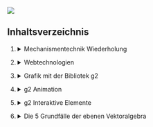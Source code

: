 <nav>

<a href="{base}/index.html"><img src="{base}/img/cover.png"></img></a>

## Inhaltsverzeichnis

<ol start="1">
    <li><details><summary markdown="span">Mechanismentechnik Wiederholung</summary>
        <ol>
        <li><a href="{base}/01_Mechanismentechnik_Wiederholung.md/Getriebekinematik.html">Getriebekinematik</a></li> 
        <li><a href="{base}/01_Mechanismentechnik_Wiederholung.md/Lageanalyse des Viergelenks.html">Lageanalyse des Viergelenks</a></li>
        <li><a href="{base}/01_Mechanismentechnik_Wiederholung.md/Übertragungsgleichung.html">Übertragungsgleichung und Übertragungsfunktion</a></li>
        <li><a href="{base}/01_Mechanismentechnik_Wiederholung.md/Koppelkurven.html">Koppelkurven</a></li>
        <li><a href="{base}/01_Mechanismentechnik_Wiederholung.md/Geschwindigkeit.html">Geschwindigkeit</a></li>
        <li><a href="{base}/01_Mechanismentechnik_Wiederholung.md/Beschleunigung.html">Beschleunigung</a></li>
        <li><a href="{base}/01_Mechanismentechnik_Wiederholung.md/Relativbewegung.html">Relativbewegung</a></li>
        <li><a href="{base}/01_Mechanismentechnik_Wiederholung.md/Bressesche Kreise.html">Bresse'sche Kreise</a></li> 
        <li><a href="{base}/01_Mechanismentechnik_Wiederholung.md/Ball'scher Punkt.html">Ball'scher Punkt</a></li> 
        <li><a href="{base}/01_Mechanismentechnik_Wiederholung.md/Momentanpol.html">Momentanpol</a></li> 
        <li><a href="{base}/01_Mechanismentechnik_Wiederholung.md/Wendepol.html">Wendepol</a></li>
        <li><a href="{base}/01_Mechanismentechnik_Wiederholung.md/Tangentialpol.html">Tangentialpol</a></li>
        <li><a href="{base}/01_Mechanismentechnik_Wiederholung.md/Beschleunigungpol.html">Beschleunigungspol</a></li>  
        </ol>
    </details></li>
</ol>

<ol start="2">
    <li><details><summary markdown="span">Webtechnologien</summary>
    <ol>
        <li><a href="{base}/02_Webtechnologie.md/Grundlagen.html">Grundlagen</a></li>
        <li><a href="{base}/02_Webtechnologie.md/Uebungen.html">Übungen</a></li> 
    </ol>
    </details></li>
</ol>

<ol start="3">
    <li><details><summary markdown="span">Grafik mit der Bibliotek g2</summary>
    <ol>
        <li><a href="{base}/03_Grafik_mit_der_Bibliothek_g2.md/Grafik im Webbrowser.html">Grafik im Webbrowser</a></li>
        <li><a href="{base}/03_Grafik_mit_der_Bibliothek_g2.md/g2 Methode.html">g2 Methoden</a></li>
        <li><a href="{base}/03_Grafik_mit_der_Bibliothek_g2.md/g2ExtErweiterung.html">g2.ext Erweiterung</a></li> 
    </ol>
    </details></li>
</ol>

<ol start="4">
    <li><details><summary markdown="span">g2 Animation</summary>
    <ol>
        <li><a href="{base}/04_g2_Animation.md/Animation mit g2 am Beispiel.html">Animation mit g2 am Beispiel einer Kurbel</a></li>
        <li><a href="{base}/04_g2_Animation.md/Übung-Federschwinge.html">Übung - Federschwinge</a></li>
        <li><a href="{base}/04_g2_Animation.md/Übung-Rad.html">Übung - Rad</a></li>
        <li><a href="{base}/04_g2_Animation.md/Übung-Pendelrolle.html">Übung - Pendelrolle</a></li>
    </ol>
    </details></li>
</ol>

<ol start="5">
    <li><details><summary markdown="span">g2 Interaktive Elemente</summary>
    <ol>
        <li><a href="{base}/05_g2_Interaktive Elemente.md/Einführung Interaktivität.html">Einführung Interaktivität</a></li>
        <li><a href="{base}/05_g2_Interaktive Elemente.md/Button.html">Button</a></li>
        <li><a href="{base}/05_g2_Interaktive Elemente.md/Dropdown Menü.html">Dropdown Menü</a></li>
        <li><a href="{base}/05_g2_Interaktive Elemente.md/Checkbox.html">Checkbox</a></li>
        <li><a href="{base}/05_g2_Interaktive Elemente.md/Slider 1:2.html">Slider 1/2</a></li>
        <li><a href="{base}/05_g2_Interaktive Elemente.md/Slider 2:2.html">Slider 2/2</a></li>
        <li><a href="{base}/05_g2_Interaktive Elemente.md/GUI Bibliotheken.html">GUI Bibliotheken</a></li>
    </ol>
    </details></li>
</ol>

<ol start="6">
    <li><details><summary markdown="span">Die 5 Grundfälle der ebenen Vektoralgebra</summary>
    <ol>
        <li><a href="{base}/06_Die_5_Grundfaelle_der_ebenen_Vektoralgebra.md/1. Grundfall.html">1. Grundfall</a></li>
        <li><a href="{base}/06_Die_5_Grundfaelle_der_ebenen_Vektoralgebra.md/2. Grundfall.html">2. Grundfall</a></li>
        <li><a href="{base}/06_Die_5_Grundfaelle_der_ebenen_Vektoralgebra.md/3. Grundfall.html">3. Grundfall</a></li>
        <li><a href="{base}/06_Die_5_Grundfaelle_der_ebenen_Vektoralgebra.md/4. Grundfall.html">4. Grundfall</a></li>
        <li><a href="{base}/06_Die_5_Grundfaelle_der_ebenen_Vektoralgebra.md/5. Grundfall.html">5. Grundfall</a></li> 
    </ol>
    </details></li>
</ol>
</nav>

